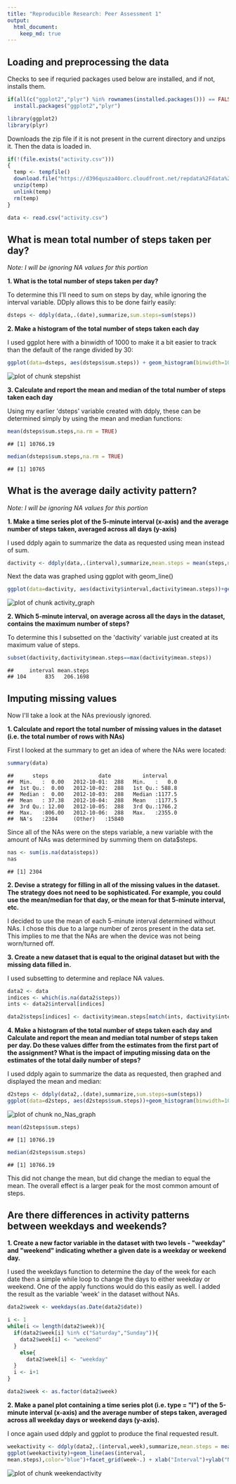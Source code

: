 ```yaml
---
title: "Reproducible Research: Peer Assessment 1"
output: 
  html_document:
    keep_md: true
---
```



## Loading and preprocessing the data

Checks to see if requried packages used below are installed, and if not, installs them.

```r
if(all(c("ggplot2","plyr") %in% rownames(installed.packages())) == FALSE)
  install.packages("ggplot2","plyr")

library(ggplot2)
library(plyr)
```

Downloads the zip file if it is not present in the current directory and unzips it. Then the data is loaded in.


```r
if(!(file.exists("activity.csv")))
{
  temp <- tempfile()
  download.file("https://d396qusza40orc.cloudfront.net/repdata%2Fdata%2Factivity.zip",temp)
  unzip(temp)
  unlink(temp)
  rm(temp)
}

data <- read.csv("activity.csv")
```


## What is mean total number of steps taken per day?
*Note: I will be ignoring NA values for this portion*

**1. What is the total number of steps taken per day?**

To determine this I'll need to sum on steps by day, while ignoring the interval variable. DDply allows this to be done fairly easily:


```r
dsteps <- ddply(data,.(date),summarize,sum.steps=sum(steps))
```

**2. Make a histogram of the total number of steps taken each day**

I used ggplot here with a binwidth of 1000 to make it a bit easier to track than the default of the range divided by 30:


```r
ggplot(data=dsteps, aes(dsteps$sum.steps)) + geom_histogram(binwidth=1000) + xlab("Steps taken per day")
```

![plot of chunk stepshist](figure/stepshist-1.png) 

**3. Calculate and report the mean and median of the total number of steps taken each day**

Using my earlier 'dsteps' variable created with ddply, these can be determined simply by using the mean and median functions:


```r
mean(dsteps$sum.steps,na.rm = TRUE)
```

```
## [1] 10766.19
```

```r
median(dsteps$sum.steps,na.rm = TRUE)
```

```
## [1] 10765
```


## What is the average daily activity pattern?
*Note: I will be ignoring NA values for this portion*

**1. Make a time series plot of the 5-minute interval (x-axis) and the average number of steps taken, averaged across all days (y-axis)**

I used ddply again to summarize the data as requested using mean instead of sum. 


```r
dactivity <- ddply(data,.(interval),summarize,mean.steps = mean(steps,na.rm=TRUE))
```

Next the data was graphed using ggplot with geom_line()


```r
ggplot(data=dactivity, aes(dactivity$interval,dactivity$mean.steps))+geom_line()+xlab("5 Minute Intervals")+ylab("Mean steps")
```

![plot of chunk activity_graph](figure/activity_graph-1.png) 

**2. Which 5-minute interval, on average across all the days in the dataset, contains the maximum number of steps?**

To determine this I subsetted on the 'dactivity' variable just created at its maximum value of steps.


```r
subset(dactivity,dactivity$mean.steps==max(dactivity$mean.steps))
```

```
##     interval mean.steps
## 104      835   206.1698
```

## Imputing missing values

Now I'll take a look at the NAs previously ignored.

**1. Calculate and report the total number of missing values in the dataset (i.e. the total number of rows with NAs)**

First I looked at the summary to get an idea of where the NAs were located:


```r
summary(data)
```

```
##      steps                date          interval     
##  Min.   :  0.00   2012-10-01:  288   Min.   :   0.0  
##  1st Qu.:  0.00   2012-10-02:  288   1st Qu.: 588.8  
##  Median :  0.00   2012-10-03:  288   Median :1177.5  
##  Mean   : 37.38   2012-10-04:  288   Mean   :1177.5  
##  3rd Qu.: 12.00   2012-10-05:  288   3rd Qu.:1766.2  
##  Max.   :806.00   2012-10-06:  288   Max.   :2355.0  
##  NA's   :2304     (Other)   :15840
```

Since all of the NAs were on the steps variable, a new variable with the amount of NAs was determined by summing them on data$steps.


```r
nas <- sum(is.na(data$steps))
nas
```

```
## [1] 2304
```

**2. Devise a strategy for filling in all of the missing values in the dataset. The strategy does not need to be sophisticated. For example, you could use the mean/median for that day, or the mean for that 5-minute interval, etc.**

I decided to use the mean of each 5-minute interval determined without NAs. I chose this due to a large number of zeros present in the data set. This implies to me that the NAs are when the device was not being worn/turned off.

**3. Create a new dataset that is equal to the original dataset but with the missing data filled in.**

I used subsetting to determine and replace NA values.


```r
data2 <- data
indices <- which(is.na(data2$steps))
ints <- data2$interval[indices]

data2$steps[indices] <- dactivity$mean.steps[match(ints, dactivity$interval)]
```

**4. Make a histogram of the total number of steps taken each day and Calculate and report the mean and median total number of steps taken per day. Do these values differ from the estimates from the first part of the assignment? What is the impact of imputing missing data on the estimates of the total daily number of steps?**

I used ddply again to summarize the data as requested, then graphed and displayed the mean and median:


```r
d2steps <- ddply(data2,.(date),summarize,sum.steps=sum(steps))
ggplot(data=d2steps, aes(d2steps$sum.steps))+geom_histogram(binwidth=1000)+xlab("Steps taken per day")
```

![plot of chunk no_Nas_graph](figure/no_Nas_graph-1.png) 

```r
mean(d2steps$sum.steps)
```

```
## [1] 10766.19
```

```r
median(d2steps$sum.steps)
```

```
## [1] 10766.19
```

This did not change the mean, but did change the median to equal the mean. The overall effect is a larger peak for the most common amount of steps. 

## Are there differences in activity patterns between weekdays and weekends?

**1. Create a new factor variable in the dataset with two levels - "weekday" and "weekend" indicating whether a given date is a weekday or weekend day.**

I used the weekdays function to determine the day of the week for each date then a simple while loop to change the days to either weekday or weekend. One of the apply functions would do this easily as well. I added the result as the variable 'week' in the dataset without NAs.


```r
data2$week <- weekdays(as.Date(data2$date))

i <- 1
while(i <= length(data2$week)){
  if(data2$week[i] %in% c("Saturday","Sunday")){
    data2$week[i] <- "weekend"
  }
    else{
      data2$week[i] <- "weekday"
  }
  i <- i+1
}

data2$week <- as.factor(data2$week)
```

**2. Make a panel plot containing a time series plot (i.e. type = "l") of the 5-minute interval (x-axis) and the average number of steps taken, averaged across all weekday days or weekend days (y-axis).**

I once again used ddply and ggplot to produce the final requested result.


```r
weekactivity <- ddply(data2,.(interval,week),summarize,mean.steps = mean(steps,na.rm=TRUE))
ggplot(weekactivity)+geom_line(aes(interval,
mean.steps),color="blue")+facet_grid(week~.) + xlab("Interval")+ylab("Number of Steps")
```

![plot of chunk weekendactivity](figure/weekendactivity-1.png) 
